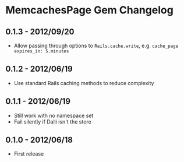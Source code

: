 # MemcachesPage Gem Changelog

## 0.1.3 - 2012/09/20
 * Allow passing through options to `Rails.cache.write`, e.g. `cache_page expires_in: 5.minutes`

## 0.1.2 - 2012/06/19
 * Use standard Rails caching methods to reduce complexity

## 0.1.1 - 2012/06/19
 * Still work with no namespace set
 * Fail silently if Dalli isn't the store

## 0.1.0 - 2012/06/18
 * First release